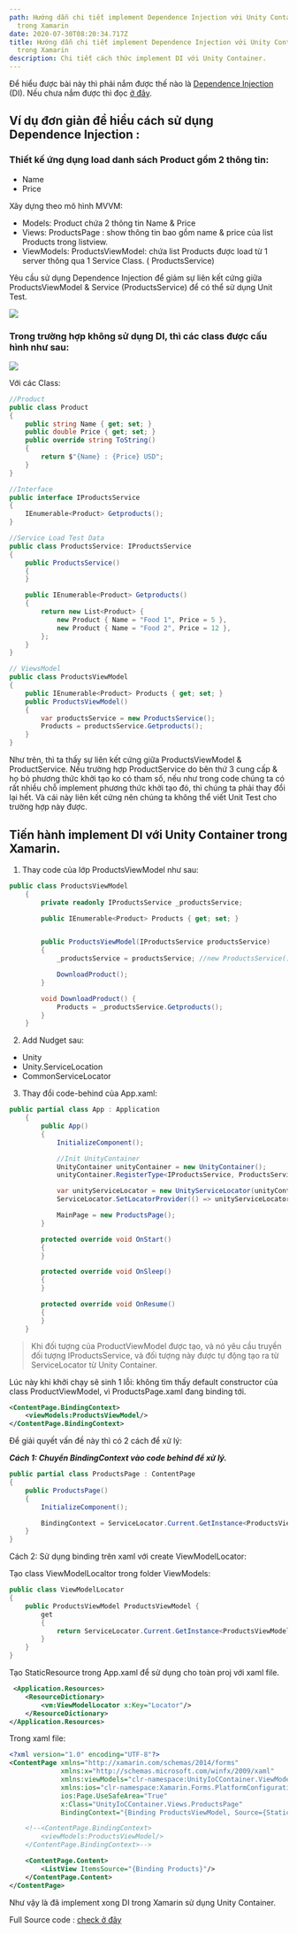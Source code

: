 ```yaml
---
path: Hướng dẫn chi tiết implement Dependence Injection với Unity Container
  trong Xamarin
date: 2020-07-30T08:20:34.717Z
title: Hướng dẫn chi tiết implement Dependence Injection với Unity Container
  trong Xamarin
description: Chi tiết cách thức implement DI với Unity Container.
---
```

Để hiểu được bài này thì phải nắm được thế nào là [Dependence Injection](https://blog.quilv.com/blog/dependency-injection-trong-net/) (DI). Nếu chưa nắm được thì đọc [ở đây](https://blog.quilv.com/blog/dependency-injection-trong-net/).

## **Ví dụ đơn giản để hiểu cách sử dụng Dependence Injection :**

### Thiết kế ứng dụng load danh sách Product gồm 2 thông tin:

* Name
* Price

Xây dựng theo mô hình MVVM: 

* Models: Product chứa 2 thông tin Name & Price
* Views: ProductsPage : show thông tin bao gồm name & price của list Products trong listview.
* ViewModels: ProductsViewModel: chứa list Products được load từ 1 server thông qua 1 Service Class. ( ProductsService)

Yêu cầu sử dụng Dependence Injection để giảm sự liên kết cứng giữa ProductsViewModel & Service (ProductsService) để có thể sử dụng Unit Test.

![](../assets/screen-shot-2020-07-30-at-15.48.33.png)

### Trong trường hợp không sử dụng DI, thì các class được cấu hình như sau:

![](../assets/screen-shot-2020-07-30-at-16.08.36.png)

Với các Class:

```csharp
//Product
public class Product
{
    public string Name { get; set; }
    public double Price { get; set; }
    public override string ToString()
    {
        return $"{Name} : {Price} USD";
    }
}

//Interface
public interface IProductsService
{
    IEnumerable<Product> Getproducts();
}

//Service Load Test Data
public class ProductsService: IProductsService
{
    public ProductsService()
    {
    }

    public IEnumerable<Product> Getproducts()
    {
        return new List<Product> {
            new Product { Name = "Food 1", Price = 5 },
            new Product { Name = "Food 2", Price = 12 },
        };
    }
}

// ViewsModel
public class ProductsViewModel
{
    public IEnumerable<Product> Products { get; set; }
    public ProductsViewModel()
    {
        var productsService = new ProductsService();
        Products = productsService.Getproducts();
    }
}
```

Như trên, thì ta thấy sự liên kết cứng giữa ProductsViewModel & ProductService. Nếu trường hợp ProductService do bên thứ 3 cung cấp & họ bỏ phương thức khởi tạo ko có tham số, nếu như trong code chúng ta có rất nhiều chỗ implement phương thức khởi tạo đó, thì chúng ta phải thay đổi lại hết. Và cái này liên kết cứng nên chúng ta không thể viết Unit Test cho trường hợp này được.

## Tiến hành implement DI với Unity Container trong Xamarin.

1. Thay code của lớp ProductsViewModel như sau:

```csharp
public class ProductsViewModel
    {
        private readonly IProductsService _productsService;

        public IEnumerable<Product> Products { get; set; }


        public ProductsViewModel(IProductsService productsService)
        {
            _productsService = productsService; //new ProductsService();

            DownloadProduct();
        }

        void DownloadProduct() {
            Products = _productsService.Getproducts();
        }
    }
```

2. Add Nudget sau:

* Unity
* Unity.ServiceLocation
* CommonServiceLocator

3. Thay đổi code-behind của App.xaml:

```csharp
public partial class App : Application
    {
        public App()
        {
            InitializeComponent();

            //Init UnityContainer
            UnityContainer unityContainer = new UnityContainer();
            unityContainer.RegisterType<IProductsService, ProductsService>();

            var unityServiceLocator = new UnityServiceLocator(unityContainer);
            ServiceLocator.SetLocatorProvider(() => unityServiceLocator);

            MainPage = new ProductsPage();
        }

        protected override void OnStart()
        {
        }

        protected override void OnSleep()
        {
        }

        protected override void OnResume()
        {
        }
    }
```

> Khi đối tượng của ProductViewModel được tạo, và nó yêu cầu truyền đối tượng IProductsService, và đối tượng này được tự động tạo ra từ ServiceLocator từ Unity Container. 

Lúc này khi khởi chạy sẽ sinh 1 lỗi: không tìm thấy default constructor của class ProductViewModel, vì ProductsPage.xaml đang binding tới.

```xml
<ContentPage.BindingContext>
    <viewModels:ProductsViewModel/>
</ContentPage.BindingContext>
```

Để giải quyết vấn đề này thì có 2 cách để xử lý:

***Cách 1: Chuyển BindingContext vào code behind để xử lý.***

```csharp
public partial class ProductsPage : ContentPage
{
    public ProductsPage()
    {
        InitializeComponent();

        BindingContext = ServiceLocator.Current.GetInstance<ProductsViewModel>();
    }
}
```

Cách 2: Sử dụng binding trên xaml với create ViewModelLocator:

Tạo class ViewModelLocaltor trong folder ViewModels:

```csharp
public class ViewModelLocator
{
    public ProductsViewModel ProductsViewModel {
        get
        {
            return ServiceLocator.Current.GetInstance<ProductsViewModel>();
        }
    }
}
```

Tạo StaticResource trong App.xaml để sử dụng cho toàn proj với xaml file.

```xml
 <Application.Resources>
    <ResourceDictionary>
        <vm:ViewModelLocator x:Key="Locator"/>
    </ResourceDictionary>
</Application.Resources>
```

Trong xaml file:

```xml
<?xml version="1.0" encoding="UTF-8"?>
<ContentPage xmlns="http://xamarin.com/schemas/2014/forms"
             xmlns:x="http://schemas.microsoft.com/winfx/2009/xaml"
             xmlns:viewModels="clr-namespace:UnityIoCContainer.ViewModels"
             xmlns:ios="clr-namespace:Xamarin.Forms.PlatformConfiguration.iOSSpecific;assembly=Xamarin.Forms.Core"
             ios:Page.UseSafeArea="True"
             x:Class="UnityIoCContainer.Views.ProductsPage"
             BindingContext="{Binding ProductsViewModel, Source={StaticResource Locator}}">

    <!--<ContentPage.BindingContext>
        <viewModels:ProductsViewModel/>
    </ContentPage.BindingContext>-->

    <ContentPage.Content>
        <ListView ItemsSource="{Binding Products}"/>
    </ContentPage.Content>
</ContentPage>
```

Như vậy là đã implement xong DI trong Xamarin sử dụng Unity Container.

Full Source code : [check ở đây](https://github.com/QuiLeVan/UnityContainerXamarinDemo)